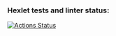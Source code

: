 ### Hexlet tests and linter status:
[![Actions Status](https://github.com/alekseyvlivanov/python-project-lvl2/workflows/hexlet-check/badge.svg)](https://github.com/alekseyvlivanov/python-project-lvl2/actions)